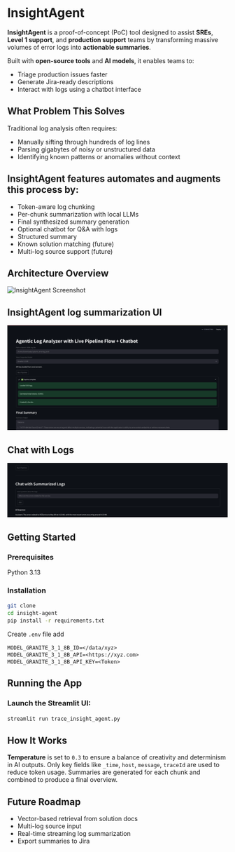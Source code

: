 # InsightAgent

**InsightAgent** is a proof-of-concept (PoC) tool designed to assist **SREs**, **Level 1 support**, and **production support** teams by transforming massive volumes of error logs into **actionable summaries**.

Built with **open-source tools** and **AI models**, it enables teams to:
- Triage production issues faster
- Generate Jira-ready descriptions
- Interact with logs using a chatbot interface

## What Problem This Solves

Traditional log analysis often requires:
- Manually sifting through hundreds of log lines
- Parsing gigabytes of noisy or unstructured data
- Identifying known patterns or anomalies without context

## **InsightAgent** features automates and augments this process by:
- Token-aware log chunking
- Per-chunk summarization with local LLMs
- Final synthesized summary generation
- Optional chatbot for Q&A with logs
- Structured summary
- Known solution matching (future)
- Multi-log source support (future)

## Architecture Overview
![InsightAgent Screenshot](./screenshots/insightagent_workflow.png)



## InsightAgent log summarization UI
![Summarization Screenshot](./screenshots/insightagent_ui.png)

## Chat with Logs
![Chat UI Screenshot](./screenshots/insightagent_ui_chatbot.png)

## Getting Started

### Prerequisites
Python 3.13

### Installation

```bash
git clone
cd insight-agent
pip install -r requirements.txt
```

Create `.env` file add
```
MODEL_GRANITE_3_1_8B_ID=</data/xyz>
MODEL_GRANITE_3_1_8B_API=<https://xyz.com>
MODEL_GRANITE_3_1_8B_API_KEY=<Token>
```

## Running the App

### Launch the Streamlit UI:
```bash
streamlit run trace_insight_agent.py
```


## How It Works
**Temperature** is set to `0.3` to ensure a balance of creativity and determinism in AI outputs.
Only key fields like `_time`, `host`, `message`, `traceId` are used to reduce token usage.
Summaries are generated for each chunk and combined to produce a final overview.

## Future Roadmap
- Vector-based retrieval from solution docs
- Multi-log source input
- Real-time streaming log summarization
- Export summaries to Jira
